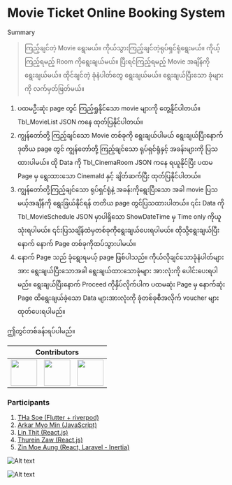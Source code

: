 # Movie Ticket Online Booking System

Summary
>ကြည့်ချင်တဲ့ Movie ရွေးမယ်။ ကိုယ်သွားကြည့်ချင်တဲ့ရုပ်ရှင်ရုံရွေးမယ်။ ကိုယ့်ကြည့်ရမည့် Room ကိုရွေးချယ်မယ်။ ပြီးရင်ကြည့်ရမည့် Movie အချိန်ကိုရွေးချယ်မယ်။ ထိုင်ချင်တဲ့ ခုံနံပါတ်တွေ ရွေးချယ်မယ်။ ရွေးချယ်ပြီးသော ခုံများကို လက်မှတ်ဖြတ်မယ်။

1. ပထမဦးဆုံး page တွင် ကြည့်ရှုနိုင်သော movie များကို တွေ့နိုင်ပါတယ်။
Tbl_MovieList JSON ကနေ ထုတ်ပြနိုင်ပါတယ်။
2. ကျွန်တော်တို့ ကြည့်ချင်သော
Movie တစ်ခုကို ရွေးချယ်ပါမယ် ရွေးချယ်ပြီးနောက် ဒုတိယ page တွင် ကျွန်တော်တို့ ကြည့်ချင်သော ရုပ်ရှင်ရုံနှင့် အခန်းများကို ပြသထားပါမယ်။
ထို Data ကို Tbl_CinemaRoom JSON ကနေ ရယူနိုင်ပြီး ပထမ Page မှ ရွေးထားသော CinemaId နှင့် ချိတ်ဆက်ပြီး ထုတ်ပြနိုင်ပါတယ်။
3. ကျွန်တော်တို့ကြည့်ချင်သော ရုပ်ရှင်ရုံနဲ့ အခန်းကိုရွေးပြီးသော အခါ movie ပြသမယ့်အချိန်ကို ရွေးခြယ်နိုင်ရန် တတိယ page တွင်ပြသထားပါတယ်။
၎င်း Data ကို Tbl_MovieSchedule JSON မှာပါရှိသော ShowDateTime မှ Time only ကိုယူသုံးရပါမယ်။
၎င်းပြသချိန်ထဲမှတစ်ခုကိုရွေးချယ်ပေးရပါမယ်။ ထိုသို့ရွေးချယ်ပြီးနောက် နောက် Page တစ်ခုကိုထပ်သွားပါမယ်။
4. နောက် Page သည် ခုံရွေးရမယ့် page ဖြစ်ပါသည်။ ကိုယ်လိုချင်သောခုံနံပါတ်များအား ရွေးချယ်ပြီးသောအခါ ရွေးချယ်ထားသောခုံများ အားလုံးကို ပေါင်းပေးရပါမည်။ ရွေးချယ်ပြီးနောက် Proceed ကိုနှိပ်လိုက်ပါက ပထမဆုံး Page မှ နောက်ဆုံး Page ထိ‌ရွေးချယ်ခဲ့သော Data များအားလုံးကို ခုံတစ်ခုစီအလိုက် voucher များထုတ်ပေးရပါမည်။

ဤတွင်တစ်ခန်းရပ်ပါမည်။

<table>
 <thead>
  <tr>
   <th colspan="3">Contributors</th>
  </tr>
 </thead>
    <tbody>
        <tr>
            <td><a href="https://github.com/sannlynnhtun-coding"><img src="https://github.com/sannlynnhtun-coding.png" width="60px;"/></a></td>
            <td><a href="https://github.com/mgchit-coding"><img src="https://github.com/mgchit-coding.png" width="60px;"/></a></td>
            <td><a href="https://github.com/dabria2004"><img src="https://github.com/dabria2004.png" width="60px;"/></a></td>
        </tr>
    </tbody>
</table>
 
### Participants
1. [THa Soe (Flutter + riverpod)](https://github.com/THaSoe/movie_app)
2. [Arkar Myo Min (JavaScript)](https://github.com/akmm-dev/cinema-ticket-online-booking)
3. [Lin Thit (React.js)](https://github.com/LinThit27/MovieTicketProject)
4. [Thurein Zaw (React.js)](https://github.com/mhkhizil/ticketingSystem)
5. [Zin Moe Aung (React, Laravel - Inertia)](https://github.com/Zinmoeag/movie-book_ticket)

![Alt text](https://raw.githubusercontent.com/sannlynnhtun-coding/Movie-Ticket-Online-Booking-System/main/MovieTicketOnlineBookingSystemFlow.jpg)

![Alt text](https://raw.githubusercontent.com/sannlynnhtun-coding/Movie-Ticket-Online-Booking-System/main/MovieTicketOnlineBookingSystemMindMap.png)

